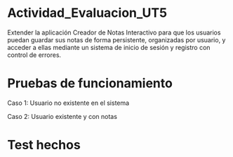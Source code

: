 # Actividad_Evaluacion_UT5
Extender la aplicación Creador de Notas Interactivo para que los usuarios puedan guardar sus notas de forma persistente, organizadas por usuario, y acceder a ellas mediante un sistema de inicio de sesión y registro con control de errores.

# Pruebas de funcionamiento

Caso 1: Usuario no existente en el sistema



Caso 2: Usuario existente y con notas



# Test hechos



